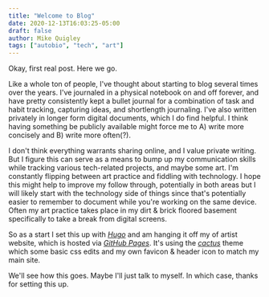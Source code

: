 ```yaml
---
title: "Welcome to Blog"
date: 2020-12-13T16:03:25-05:00
draft: false
author: Mike Quigley
tags: ["autobio", "tech", "art"]
---
```


Okay, first real post. Here we go.  

Like a whole ton of people, I've thought about starting to blog several times over the years. I've journaled in a physical notebook on and off forever, and have pretty consistently kept a bullet journal for a combination of task and habit tracking, capturing ideas, and shortlength journaling. I've also written privately in longer form digital documents, which I do find helpful. I think having something be publicly available might force me to A) write more concisely and B) write more often(?).  

I don't think everything warrants sharing online, and I value private writing. But I figure this can serve as a means to bump up my communication skills while tracking various tech-related projects, and maybe some art. I'm constantly flipping between art practice and fiddling with technology. I hope this might help to improve my follow through, potentially in both areas but I will likely start with the technology side of things since that's potentially easier to remember to document while you're working on the same device. Often my art practice takes place in my dirt & brick floored basement specifically to take a break from digital screens.  

So as a start I set this up with *[Hugo](https://gohugo.io/)* and am hanging it off my of artist website, which is hosted via *[GitHub Pages](https://pages.github.com/)*. It's using the *[cactus](https://themes.gohugo.io/hugo-theme-cactus)* theme which some basic css edits and my own favicon & header icon to match my main site. 

We'll see how this goes. Maybe I'll just talk to myself. In which case, thanks for setting this up. 